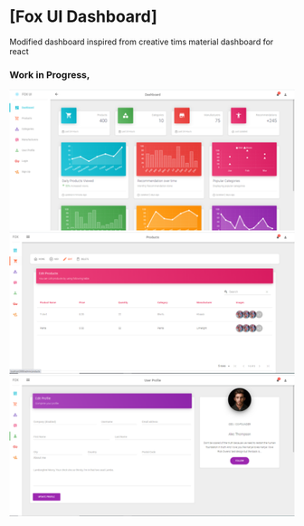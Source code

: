 # [Fox UI Dashboard] 
Modified dashboard inspired from creative tims material dashboard for react

### Work in Progress, 

![alt text](https://github.com/bahroze-dev/fox-ui-dashboard/raw/master/public/ui1.png)
![alt text](https://github.com/bahroze-dev/fox-ui-dashboard/raw/master/public/ui2.png)
![alt text](https://github.com/bahroze-dev/fox-ui-dashboard/raw/master/public/ui3.png)

